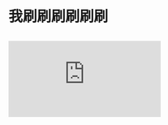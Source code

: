 # 我刷刷刷刷刷刷
## ![LeetCode234.回文链表](https://github.com/zhangsui1997/LeetCode-JianZhiOffer/blob/master/Now%20or%20never/LeetCode234.回文链表.md)
